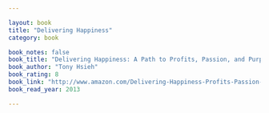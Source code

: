 ```yaml
---

layout: book
title: "Delivering Happiness"
category: book

book_notes: false
book_title: "Delivering Happiness: A Path to Profits, Passion, and Purpose"
book_author: "Tony Hsieh"
book_rating: 8
book_link: "http://www.amazon.com/Delivering-Happiness-Profits-Passion-Purpose/dp/0446576220/"
book_read_year: 2013

---
```

